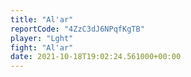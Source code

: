 ```yaml
---
title: "Al'ar"
reportCode: "4ZzC3dJ6NPqfKgTB"
player: "Lght"
fight: "Al'ar"
date: 2021-10-18T19:02:24.561000+00:00
---
```


